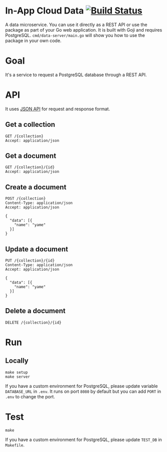 # In-App Cloud Data [![Build Status](https://travis-ci.org/inappcloud/data.svg?branch=master)](https://travis-ci.org/inappcloud/data)

A data microservice.
You can use it directly as a REST API or use the package as part of your Go web application.
It is built with Goji and requires PostgreSQL.
`cmd/data-server/main.go` will show you how to use the package in your own code.

# Goal

It's a service to request a PostgreSQL database through a REST API.

# API

It uses [JSON API](http://jsonapi.org) for request and response format.

## Get a collection

```
GET /{collection}
Accept: application/json
```

## Get a document

```
GET /{collection}/{id}
Accept: application/json
```

## Create a document

```
POST /{collection}
Content-Type: application/json
Accept: application/json

{
  "data": [{
    "name": "yame"
  }]
}
```

## Update a document

```
PUT /{collection}/{id}
Content-Type: application/json
Accept: application/json

{
  "data": [{
    "name": "yame"
  }]
}
```

## Delete a document

```
DELETE /{collection}/{id}
```

# Run

## Locally

```
make setup
make server
```

If you have a custom environment for PostgreSQL, please update variable `DATABASE_URL` in `.env`.
It runs on port `8080` by default but you can add `PORT` in `.env` to change the port.

# Test

```
make
```

If you have a custom environment for PostgreSQL, please update `TEST_DB` in `Makefile`.

